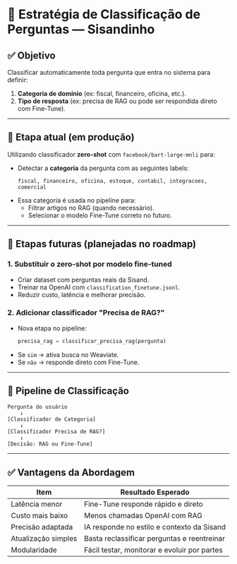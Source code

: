 
# 🧠 Estratégia de Classificação de Perguntas — Sisandinho

## ✅ Objetivo

Classificar automaticamente toda pergunta que entra no sistema para definir:
1. **Categoria de domínio** (ex: fiscal, financeiro, oficina, etc.).
2. **Tipo de resposta** (ex: precisa de RAG ou pode ser respondida direto com Fine-Tune).

---

## 🔹 Etapa atual (em produção)

Utilizando classificador **zero-shot** com `facebook/bart-large-mnli` para:

- Detectar a **categoria** da pergunta com as seguintes labels:
  ```
  fiscal, financeiro, oficina, estoque, contabil, integracoes, comercial
  ```
- Essa categoria é usada no pipeline para:
  - Filtrar artigos no RAG (quando necessário).
  - Selecionar o modelo Fine-Tune correto no futuro.

---

## 🔸 Etapas futuras (planejadas no roadmap)

### 1. Substituir o zero-shot por modelo fine-tuned

- Criar dataset com perguntas reais da Sisand.
- Treinar na OpenAI com `classification_finetune.jsonl`.
- Reduzir custo, latência e melhorar precisão.

### 2. Adicionar classificador "Precisa de RAG?"

- Nova etapa no pipeline:
  ```python
  precisa_rag = classificar_precisa_rag(pergunta)
  ```
- Se `sim` → ativa busca no Weaviate.
- Se `não` → responde direto com Fine-Tune.

---

## 🧩 Pipeline de Classificação

```plaintext
Pergunta do usuário
    ↓
[Classificador de Categoria]
    ↓
[Classificador Precisa de RAG?]
    ↓
[Decisão: RAG ou Fine-Tune]
```

---

## ✅ Vantagens da Abordagem

| Item                        | Resultado Esperado                              |
|----------------------------|--------------------------------------------------|
| Latência menor             | Fine-Tune responde rápido e direto               |
| Custo mais baixo           | Menos chamadas OpenAI com RAG                    |
| Precisão adaptada          | IA responde no estilo e contexto da Sisand       |
| Atualização simples        | Basta reclassificar perguntas e reentreinar      |
| Modularidade               | Fácil testar, monitorar e evoluir por partes     |
